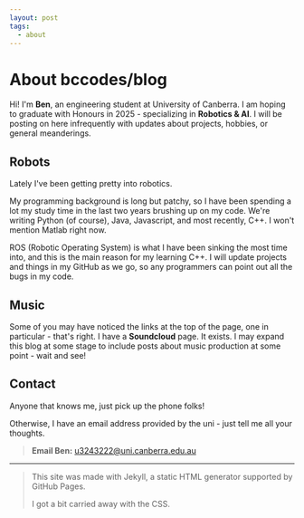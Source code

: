 ```yaml
---
layout: post
tags:
  - about
---
```


# About bccodes/blog

Hi! I'm **Ben**, an engineering student at University of Canberra. I am hoping to graduate with Honours in 2025 - specializing in **Robotics & AI**. I will be posting on here infrequently with updates about projects, hobbies, or general meanderings.

## Robots
Lately I've been getting pretty into robotics.

My programming background is long but patchy, so I have been spending a lot my study time in the last two years brushing up on my code. We're writing Python (of course), Java, Javascript, and most recently, C++. I won't mention Matlab right now.

ROS (Robotic Operating System) is what I have been sinking the most time into, and this is the main reason for my learning C++. I will update projects and things in my GitHub as we go, so any programmers can point out all the bugs in my code.

## Music
Some of you may have noticed the links at the top of the page, one in particular - that's right. I have a **Soundcloud** page. It exists. I may expand this blog at some stage to include posts about music production at some point - wait and see!

## Contact
Anyone that knows me, just pick up the phone folks!

Otherwise, I have an email address provided by the uni - just tell me all your thoughts.

>**Email Ben:** u3243222@uni.canberra.edu.au
<hr />

>This site was made with Jekyll, a static HTML generator supported by GitHub Pages. 
>
>I got a bit carried away with the CSS.

